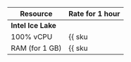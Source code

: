 | Resource       | Rate for 1 hour                                    |
|----------------|----------------------------------------------------|
| **Intel Ice Lake**                                                  |
| 100% vCPU      | {{ sku|ILS|mdb.cluster.mysql.v3.cpu.c100|string }} |
| RAM (for 1 GB) | {{ sku|ILS|mdb.cluster.mysql.v3.ram|string }}      |

